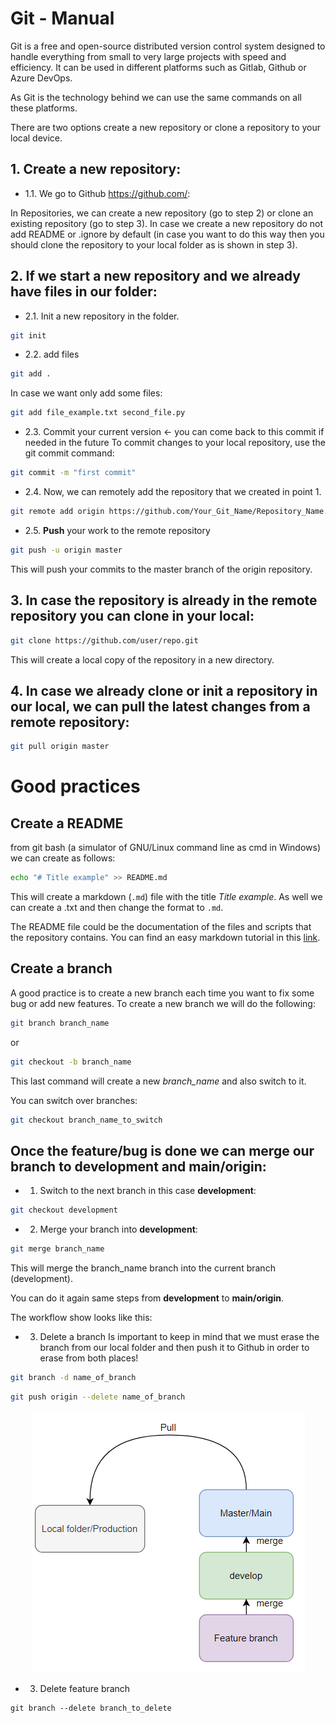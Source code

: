 # Git - Manual


Git is a free and open-source distributed version control system designed to handle everything from small to very large projects with speed and efficiency. It can be used in different platforms such as Gitlab, Github or Azure DevOps.

As Git is the technology behind we can use the same commands on all these platforms.

There are two options create a new repository or clone a repository to your local device.

## 1. Create a new repository:

- 1.1. We go to Github https://github.com/:

In Repositories, we can create a new repository (go to step 2) or clone an existing repository (go to step 3). In case we create a new repository do not add README or .ignore by default (in case you want to do this way then you should clone the repository to your local folder as is shown in step 3).

## 2. If we start a new repository and we already have files in our folder:

- 2.1. Init a new repository in the folder.

```bash
git init
```

- 2.2. add files

```bash
git add .
```

In case we want only add some files:

```bash
git add file_example.txt second_file.py
```

- 2.3. Commit your current version <- you can come back to this commit if needed in the future
To commit changes to your local repository, use the git commit command:

```bash
git commit -m "first commit"
```

- 2.4. Now, we can remotely add the repository that we created in point 1.

```bash
git remote add origin https://github.com/Your_Git_Name/Repository_Name.git
```

- 2.5. **Push** your work to the remote repository

```bash
git push -u origin master
```
This will push your commits to the master branch of the origin repository.

## 3. In case the repository is already in the remote repository you can clone in your local:

```bash
git clone https://github.com/user/repo.git
```
This will create a local copy of the repository in a new directory.

## 4. In case we already clone or init a repository in our local, we can **pull** the latest changes from a remote repository:

```bash
git pull origin master
```


# Good practices

## Create a README
from git bash (a simulator of GNU/Linux command line as cmd in Windows) we can create as follows:

```bash
echo "# Title example" >> README.md
```
This will create a markdown (`.md`) file with the title *Title example*.
As well we can create a .txt and then change the format to `.md`.

The README file could be the documentation of the files and scripts that the repository contains. You can find an easy markdown tutorial in this [link](https://www.markdownguide.org/basic-syntax/).


## Create a branch
A good practice is to create a new branch each time you want to fix some bug or add new features. To create a new branch we will do the following:

```bash
git branch branch_name
```

or

```bash
git checkout -b branch_name
```
This last command will create a new *branch_name* and also switch to it.

You can switch over branches:

```bash
git checkout branch_name_to_switch
```

## Once the feature/bug is done we can merge our branch to **development** and **main/origin**:

- 1. Switch to the next branch in this case **development**:

```bash
git checkout development
```

- 2. Merge your branch into **development**:

```bash
git merge branch_name
```
This will merge the branch_name branch into the current branch (development).

You can do it again same steps from **development** to **main/origin**.

The workflow show looks like this:

- 3. Delete a branch
Is important to keep in mind that we must erase the branch from our local folder and then push it to Github in order to erase from both places!
```bash
git branch -d name_of_branch
```

```bash
git push origin --delete name_of_branch 
```




<p align="center">

  <img src="./git_workflow.PNG" alt="Git Workflow" />

</p>

- 3. Delete feature branch
```branch
git branch --delete branch_to_delete
```
